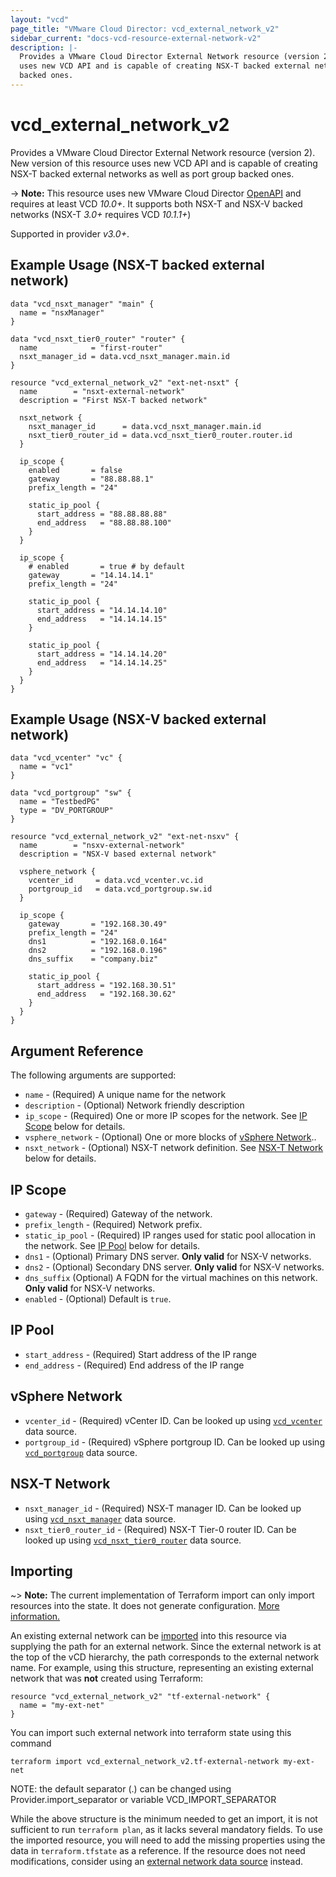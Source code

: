 ```yaml
---
layout: "vcd"
page_title: "VMware Cloud Director: vcd_external_network_v2"
sidebar_current: "docs-vcd-resource-external-network-v2"
description: |-
  Provides a VMware Cloud Director External Network resource (version 2). New version of this resource
  uses new VCD API and is capable of creating NSX-T backed external networks as well as port group
  backed ones.
---
```


# vcd\_external\_network\_v2

Provides a VMware Cloud Director External Network resource (version 2). New version of this resource 
uses new VCD API and is capable of creating NSX-T backed external networks as well as port group
backed ones.

-> **Note:** This resource uses new VMware Cloud Director
[OpenAPI](https://code.vmware.com/docs/11982/getting-started-with-vmware-cloud-director-openapi) and
requires at least VCD *10.0+*. It supports both NSX-T and NSX-V backed networks (NSX-T *3.0+* requires VCD *10.1.1+*)

Supported in provider *v3.0+*.

## Example Usage (NSX-T backed external network)

```hcl
data "vcd_nsxt_manager" "main" {
  name = "nsxManager"
}

data "vcd_nsxt_tier0_router" "router" {
  name            = "first-router"
  nsxt_manager_id = data.vcd_nsxt_manager.main.id
}

resource "vcd_external_network_v2" "ext-net-nsxt" {
  name        = "nsxt-external-network"
  description = "First NSX-T backed network"

  nsxt_network {
    nsxt_manager_id      = data.vcd_nsxt_manager.main.id
    nsxt_tier0_router_id = data.vcd_nsxt_tier0_router.router.id
  }

  ip_scope {
    enabled       = false
    gateway       = "88.88.88.1"
    prefix_length = "24"

    static_ip_pool {
      start_address = "88.88.88.88"
      end_address   = "88.88.88.100"
    }
  }

  ip_scope {
    # enabled       = true # by default
    gateway       = "14.14.14.1"
    prefix_length = "24"

    static_ip_pool {
      start_address = "14.14.14.10"
      end_address   = "14.14.14.15"
    }
    
    static_ip_pool {
      start_address = "14.14.14.20"
      end_address   = "14.14.14.25"
    }
  }
}
```

## Example Usage (NSX-V backed external network)
```hcl
data "vcd_vcenter" "vc" {
  name = "vc1"
}

data "vcd_portgroup" "sw" {
  name = "TestbedPG"
  type = "DV_PORTGROUP"
}

resource "vcd_external_network_v2" "ext-net-nsxv" {
  name        = "nsxv-external-network"
  description = "NSX-V based external network"

  vsphere_network {
    vcenter_id     = data.vcd_vcenter.vc.id
    portgroup_id   = data.vcd_portgroup.sw.id
  }

  ip_scope {
    gateway       = "192.168.30.49"
    prefix_length = "24"
    dns1          = "192.168.0.164"
    dns2          = "192.168.0.196"
    dns_suffix    = "company.biz"

    static_ip_pool {
      start_address = "192.168.30.51"
      end_address   = "192.168.30.62"
    }
  }
}
```

## Argument Reference

The following arguments are supported:

* `name` - (Required) A unique name for the network
* `description` - (Optional) Network friendly description
* `ip_scope` - (Required) One or more IP scopes for the network. See [IP Scope](#ipscope) below for details.
* `vsphere_network` - (Optional) One or more blocks of [vSphere Network](#vspherenetwork)..
* `nsxt_network` - (Optional) NSX-T network definition. See [NSX-T Network](#nsxtnetwork) below for details.

<a id="ipscope"></a>
## IP Scope

* `gateway` - (Required) Gateway of the network.
* `prefix_length` - (Required) Network prefix.
* `static_ip_pool` - (Required) IP ranges used for static pool allocation in the network.  See [IP Pool](#ip-pool) below for details.
* `dns1` - (Optional) Primary DNS server. **Only valid** for NSX-V networks.
* `dns2` - (Optional) Secondary DNS server. **Only valid** for NSX-V networks.
* `dns_suffix` (Optional) A FQDN for the virtual machines on this network. **Only valid** for NSX-V networks.
* `enabled` - (Optional) Default is `true`.

<a id="ip-pool"></a>
## IP Pool

* `start_address` - (Required) Start address of the IP range
* `end_address` - (Required) End address of the IP range

<a id="vspherenetwork"></a>
## vSphere Network

* `vcenter_id` - (Required) vCenter ID. Can be looked up using [`vcd_vcenter`](/docs/providers/vcd/d/vcenter.html) data source.
* `portgroup_id` - (Required) vSphere portgroup ID. Can be looked up using  [`vcd_portgroup`](/docs/providers/vcd/d/portgroup.html) data source.

<a id="nsxtnetwork"></a>
## NSX-T Network

* `nsxt_manager_id` - (Required) NSX-T manager ID. Can be looked up using [`vcd_nsxt_manager`](/docs/providers/vcd/d/nsxt_manager.html) data source.
* `nsxt_tier0_router_id` - (Required) NSX-T Tier-0 router ID. Can be looked up using
  [`vcd_nsxt_tier0_router`](/docs/providers/vcd/d/nsxt_tier0_router.html) data source.

## Importing

~> **Note:** The current implementation of Terraform import can only import resources into the state. It does not generate
configuration. [More information.][docs-import]

An existing external network can be [imported][docs-import] into this resource via supplying the path for an external network. Since the external network is
at the top of the vCD hierarchy, the path corresponds to the external network name.
For example, using this structure, representing an existing external network that was **not** created using Terraform:

```hcl
resource "vcd_external_network_v2" "tf-external-network" {
  name = "my-ext-net"
}
```

You can import such external network into terraform state using this command

```
terraform import vcd_external_network_v2.tf-external-network my-ext-net
```

[docs-import]:https://www.terraform.io/docs/import/

NOTE: the default separator (.) can be changed using Provider.import_separator or variable VCD_IMPORT_SEPARATOR

While the above structure is the minimum needed to get an import, it is not sufficient to run `terraform plan`,
as it lacks several mandatory fields. To use the imported resource, you will need to add the missing properties
using the data in `terraform.tfstate` as a reference. If the resource does not need modifications, consider using
an [external network data source](/docs/providers/vcd/d/external_network_v2.html) instead. 
